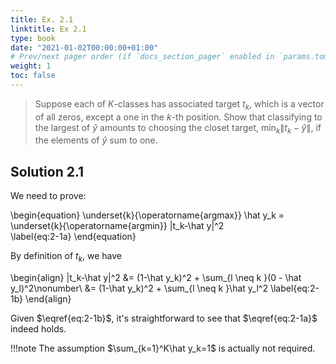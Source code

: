 ```yaml
---
title: Ex. 2.1
linktitle: Ex 2.1
type: book
date: "2021-01-02T00:00:00+01:00"
# Prev/next pager order (if `docs_section_pager` enabled in `params.toml`)
weight: 1
toc: false
---
```


> Suppose each of $K$-classes has associated target $t_k$, which is a vector of all zeros, except a one in the $k$-th position. Show that classifying to the largest of $\hat y$ amounts to choosing the closet target, $\min_k\|t_k-\hat y\|$, if the elements of $\hat y$ sum to one.

## Solution 2.1


We need to prove:

\begin{equation}
\underset{k}{\operatorname{argmax}} \hat y_k = \underset{k}{\operatorname{argmin}} \|t_k-\hat y\|^2             
\label{eq:2-1a}
\end{equation}

By definition of $t_k$, we have

\begin{align}
	\|t_k-\hat y\|^2 
	&= (1-\hat y_k)^2 + \sum_{l \neq k }(0 - \hat y_l)^2\nonumber\\
	&= (1-\hat y_k)^2 + \sum_{l \neq k }\hat y_l^2
	\label{eq:2-1b}
\end{align}


Given $\eqref{eq:2-1b}$, it's straightforward to see that $\eqref{eq:2-1a}$ indeed holds.

!!!note
	The assumption $\sum_{k=1}^K\hat y_k=1$ is actually not required.